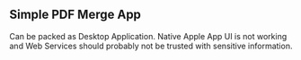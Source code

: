 ## Simple PDF Merge App
Can be packed as Desktop Application.
Native Apple App UI is not working and Web Services should probably not be trusted with sensitive information.   